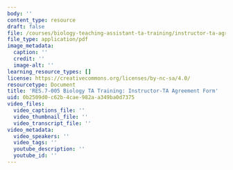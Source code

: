 ```yaml
---
body: ''
content_type: resource
draft: false
file: /courses/biology-teaching-assistant-ta-training/instructor-ta-agreement-form2.pdf
file_type: application/pdf
image_metadata:
  caption: ''
  credit: ''
  image-alt: ''
learning_resource_types: []
license: https://creativecommons.org/licenses/by-nc-sa/4.0/
resourcetype: Document
title: 'RES.7-005 Biology TA Training: Instructor-TA Agreement Form'
uid: 0b2509d0-c62b-4cae-982a-a349ba0d7375
video_files:
  video_captions_file: ''
  video_thumbnail_file: ''
  video_transcript_file: ''
video_metadata:
  video_speakers: ''
  video_tags: ''
  youtube_description: ''
  youtube_id: ''
---
```

